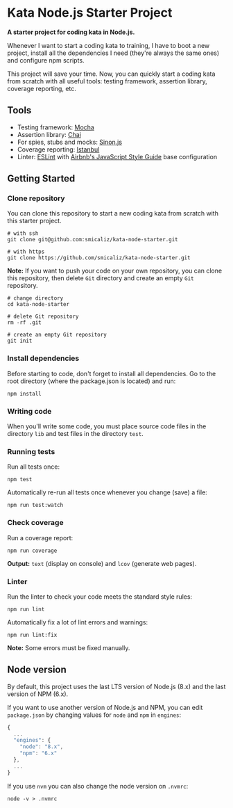 # Kata Node.js Starter Project

__A starter project for coding kata in Node.js.__

Whenever I want to start a coding kata to training, I have to boot a new project, install all the dependencies I need (they're always the same ones) and configure npm scripts.

This project will save your time. Now, you can quickly start a coding kata from scratch with all useful tools: testing framework, assertion library, coverage reporting, etc.

## Tools
- Testing framework: [Mocha](https://mochajs.org/)
- Assertion library: [Chai](http://www.chaijs.com/)
- For spies, stubs and mocks: [Sinon.js](http://sinonjs.org/)
- Coverage reporting: [Istanbul](https://istanbul.js.org/)
- Linter: [ESLint](https://eslint.org/) with [Airbnb's JavaScript Style Guide](https://github.com/airbnb/javascript) base configuration

## Getting Started

### Clone repository

You can clone this repository to start a new coding kata from scratch with this starter project.

```shell
# with ssh
git clone git@github.com:smicaliz/kata-node-starter.git

# with https
git clone https://github.com/smicaliz/kata-node-starter.git
```

__Note:__ If you want to push your code on your own repository, you can clone this repository, then delete `Git` directory and create an empty `Git` repository.

```shell
# change directory
cd kata-node-starter

# delete Git repository
rm -rf .git

# create an empty Git repository
git init
```

### Install dependencies

Before starting to code, don't forget to install all dependencies. Go to the root directory (where the package.json is located) and run:

```shell
npm install
```

### Writing code

When you'll write some code, you must place source code files in the directory `lib` and test files in the directory `test`. 

### Running tests

Run all tests once:

```shell
npm test
```

Automatically re-run all tests once whenever you change (save) a file:

```shell
npm run test:watch
```

### Check coverage

Run a coverage report:

```shell
npm run coverage
```

__Output:__ `text` (display on console) and `lcov` (generate web pages).

### Linter

Run the linter to check your code meets the standard style rules:

```shell
npm run lint
```

Automatically fix a lot of lint errors and warnings:

```shell
npm run lint:fix
```

__Note:__ Some errors must be fixed manually.

## Node version

By default, this project uses the last LTS version of Node.js (8.x) and the last version of NPM (6.x).

If you want to use another version of Node.js and NPM, you can edit `package.json` by changing values for `node` and `npm` in `engines`:

```javascript
{
  ...
  "engines": {
    "node": "8.x",
    "npm": "6.x"
  },
  ...
}
```

If you use `nvm` you can also change the node version on `.nvmrc`:

```shell
node -v > .nvmrc
```
